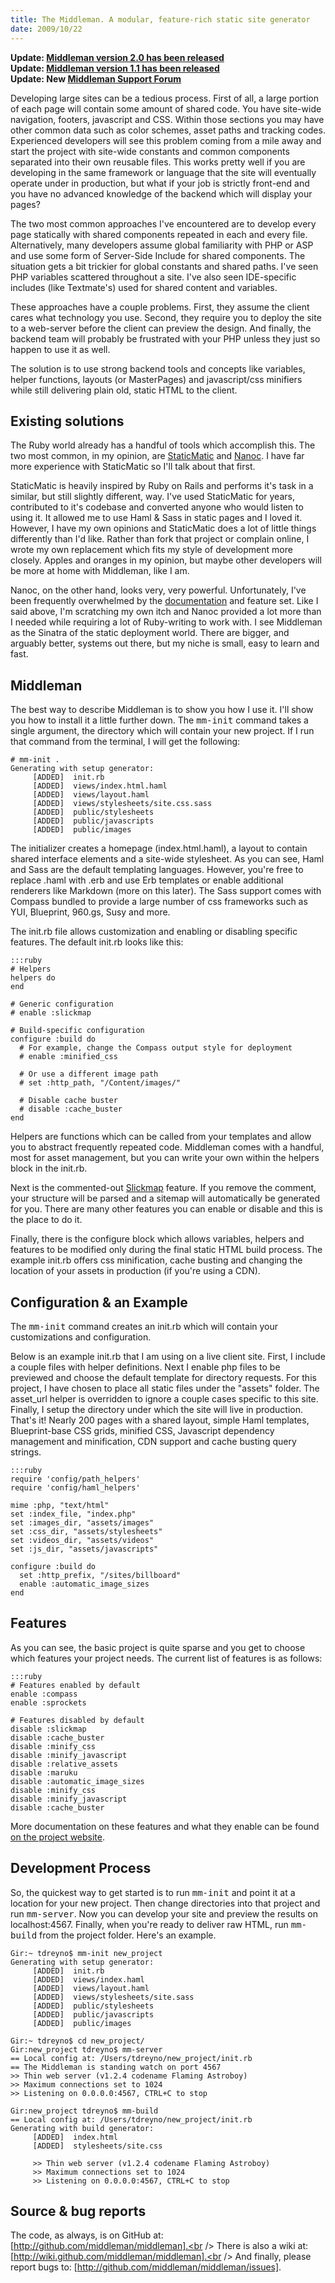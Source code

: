 ```yaml
---
title: The Middleman. A modular, feature-rich static site generator
date: 2009/10/22
---
```


[StaticMatic]: http://staticmatic.rubyforge.org/
[Nanoc]:       http://nanoc.stoneship.org/
[nanoc-docs]:  http://nanoc.stoneship.org/manual/
[Slickmap]:    http://astuteo.com/slickmap/
[on the project website]:   http://middlemanapp.com
[Middleman version 2.0 has been released]: /2011/08/08/middleman-2-0.html
[Middleman version 1.1 has been released]: /2011/04/15/middleman-v11.html
[Middleman Support Forum]: https://convore.com/middleman/

**Update: [Middleman version 2.0 has been released]**<br />
**Update: [Middleman version 1.1 has been released]**<br />
**Update: New [Middleman Support Forum]**

Developing large sites can be a tedious process. First of all, a large portion of each page will contain some amount of shared code. You have site-wide navigation, footers, javascript and CSS. Within those sections you may have other common data such as color schemes, asset paths and tracking codes. Experienced developers will see this problem coming from a mile away and start the project with site-wide constants and common components separated into their own reusable files. This works pretty well if you are developing in the same framework or language that the site will eventually operate under in production, but what if your job is strictly front-end and you have no advanced knowledge of the backend which will display your pages?

The two most common approaches I've encountered are to develop every page statically with shared components repeated in each and every file. Alternatively, many developers assume global familiarity with PHP or ASP and use some form of Server-Side Include for shared components. The situation gets a bit trickier for global constants and shared paths. I've seen PHP variables scattered throughout a site. I've also seen IDE-specific includes (like Textmate's) used for shared content and variables. 

These approaches have a couple problems. First, they assume the client cares what technology you use. Second, they require you to deploy the site to a web-server before the client can preview the design. And finally, the backend team will probably be frustrated with your PHP unless they just so happen to use it as well.

The solution is to use strong backend tools and concepts like variables, helper functions, layouts (or MasterPages) and javascript/css minifiers while still delivering plain old, static HTML to the client.

Existing solutions
------------------

The Ruby world already has a handful of tools which accomplish this. The two most common, in my opinion, are [StaticMatic] and [Nanoc]. I have far more experience with StaticMatic so I'll talk about that first.

StaticMatic is heavily inspired by Ruby on Rails and performs it's task in a similar, but still slightly different, way. I've used StaticMatic for years, contributed to it's codebase and converted anyone who would listen to using it. It allowed me to use Haml & Sass in static pages and I loved it. However, I have my own opinions and StaticMatic does a lot of little things differently than I'd like. Rather than fork that project or complain online, I wrote my own replacement which fits my style of development more closely. Apples and oranges in my opinion, but maybe other developers will be more at home with Middleman, like I am.

Nanoc, on the other hand, looks very, very powerful. Unfortunately, I've been frequently overwhelmed by the [documentation][nanoc-docs] and feature set. Like I said above, I'm scratching my own itch and Nanoc provided a lot more than I needed while requiring a lot of Ruby-writing to work with. I see Middleman as the Sinatra of the static deployment world. There are bigger, and arguably better, systems out there, but my niche is small, easy to learn and fast.

Middleman
---------

The best way to describe Middleman is to show you how I use it. I'll show you how to install it a little further down. The <tt>mm-init</tt> command takes a single argument, the directory which will contain your new project. If I run that command from the terminal, I will get the following:

    # mm-init .
    Generating with setup generator:
         [ADDED]  init.rb
         [ADDED]  views/index.html.haml
         [ADDED]  views/layout.haml
         [ADDED]  views/stylesheets/site.css.sass
         [ADDED]  public/stylesheets
         [ADDED]  public/javascripts
         [ADDED]  public/images

The initializer creates a homepage (index.html.haml), a layout to contain shared interface elements and a site-wide stylesheet. As you can see, Haml and Sass are the default templating languages. However, you're free to replace .haml with .erb and use Erb templates or enable additional renderers like Markdown (more on this later). The Sass support comes with Compass bundled to provide a large number of css frameworks such as YUI, Blueprint, 960.gs, Susy and more.
  
The init.rb file allows customization and enabling or disabling specific features. The default init.rb looks like this:

    :::ruby
    # Helpers
    helpers do
    end

    # Generic configuration
    # enable :slickmap

    # Build-specific configuration
    configure :build do
      # For example, change the Compass output style for deployment
      # enable :minified_css

      # Or use a different image path
      # set :http_path, "/Content/images/"

      # Disable cache buster
      # disable :cache_buster
    end

Helpers are functions which can be called from your templates and allow you to abstract frequently repeated code. Middleman comes with a handful, most for asset management, but you can write your own within the helpers block in the init.rb.

Next is the commented-out [Slickmap] feature. If you remove the comment, your structure will be parsed and a sitemap will automatically be generated for you. There are many other features you can enable or disable and this is the place to do it.

Finally, there is the configure block which allows variables, helpers and features to be modified only during the final static HTML build process. The example init.rb offers css minification, cache busting and changing the location of your assets in production (if you're using a CDN).

Configuration & an Example
--------------------------

The <tt>mm-init</tt> command creates an init.rb which will contain your customizations and configuration.

Below is an example init.rb that I am using on a live client site. First, I include a couple files with helper definitions. Next I enable php files to be previewed and choose the default template for directory requests. For this project, I have chosen to place all static files under the "assets" folder. The asset_url helper is overridden to ignore a couple cases specific to this site. Finally, I setup the directory under which the site will live in production. That's it! Nearly 200 pages with a shared layout, simple Haml templates, Blueprint-base CSS grids, minified CSS, Javascript dependency management and minification, CDN support and cache busting query strings.

    :::ruby
    require 'config/path_helpers'
    require 'config/haml_helpers'

    mime :php, "text/html"
    set :index_file, "index.php"
    set :images_dir, "assets/images"
    set :css_dir, "assets/stylesheets"
    set :videos_dir, "assets/videos"
    set :js_dir, "assets/javascripts"

    configure :build do
      set :http_prefix, "/sites/billboard"
      enable :automatic_image_sizes
    end

Features
--------

As you can see, the basic project is quite sparse and you get to choose which features your project needs. 
The current list of features is as follows:

    :::ruby
    # Features enabled by default
    enable :compass
    enable :sprockets
  
    # Features disabled by default
    disable :slickmap
    disable :cache_buster
    disable :minify_css
    disable :minify_javascript
    disable :relative_assets
    disable :maruku
    disable :automatic_image_sizes
    disable :minify_css
    disable :minify_javascript
    disable :cache_buster

More documentation on these features and what they enable can be found [on the project website].
  
Development Process
-------------------

So, the quickest way to get started is to run <tt>mm-init</tt> and point it at a location for your new project. Then change directories into that project and run <tt>mm-server</tt>. Now you can develop your site and preview the results on localhost:4567. Finally, when you're ready to deliver raw HTML, run <tt>mm-build</tt> from the project folder. Here's an example.

    Gir:~ tdreyno$ mm-init new_project
    Generating with setup generator:
         [ADDED]  init.rb
         [ADDED]  views/index.haml
         [ADDED]  views/layout.haml
         [ADDED]  views/stylesheets/site.sass
         [ADDED]  public/stylesheets
         [ADDED]  public/javascripts
         [ADDED]  public/images
       
    Gir:~ tdreyno$ cd new_project/
    Gir:new_project tdreyno$ mm-server 
    == Local config at: /Users/tdreyno/new_project/init.rb
    == The Middleman is standing watch on port 4567
    >> Thin web server (v1.2.4 codename Flaming Astroboy)
    >> Maximum connections set to 1024
    >> Listening on 0.0.0.0:4567, CTRL+C to stop
  
    Gir:new_project tdreyno$ mm-build 
    == Local config at: /Users/tdreyno/new_project/init.rb
    Generating with build generator:
         [ADDED]  index.html
         [ADDED]  stylesheets/site.css

         >> Thin web server (v1.2.4 codename Flaming Astroboy)
         >> Maximum connections set to 1024
         >> Listening on 0.0.0.0:4567, CTRL+C to stop

Source & bug reports
--------------------
[http://github.com/middleman/middleman]:        http://github.com/middleman/middleman
[http://wiki.github.com/middleman/middleman]:   http://wiki.github.com/middleman/middleman
[http://github.com/middleman/middleman/issues]: http://github.com/middleman/middleman/issues

The code, as always, is on GitHub at: [http://github.com/middleman/middleman].<br />
There is also a wiki at: [http://wiki.github.com/middleman/middleman].<br />
And finally, please report bugs to: [http://github.com/middleman/middleman/issues].